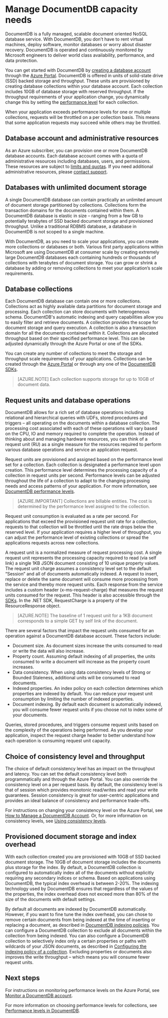 <properties 
	pageTitle="Manage DocumentDB capacity | Microsoft Azure" 
	description="Learn how you can scale DocumentDB to meet the capacity needs of your application." 
	services="documentdb" 
	authors="mimig1" 
	manager="jhubbard" 
	editor="cgronlun" 
	documentationCenter=""/>

<tags 
	ms.service="documentdb" 
	ms.workload="data-services" 
	ms.tgt_pltfrm="na" 
	ms.devlang="na" 
	ms.topic="article" 
	ms.date="10/28/2015" 
	ms.author="mimig"/>

# Manage DocumentDB capacity needs
DocumentDB is a fully managed, scalable document oriented NoSQL database service.  With DocumentDB, you don’t have to rent virtual machines, deploy software, monitor databases or worry about disaster recovery. DocumentDB is operated and continuously monitored by Microsoft engineers to deliver world class availability, performance, and data protection.  

You can get started with DocumentDB by [creating a database account](documentdb-create-account.md) through the [Azure Portal](https://portal.azure.com/). DocumentDB is offered in units of solid-state drive (SSD) backed storage and throughput. These units are provisioned by creating database collections within your database account. Each collection includes 10GB of database storage with reserved throughput. If the throughput requirements of your application change, you dynamically change this by setting the [performance level](documentdb-performance-levels.md) for each collection.  

When your application exceeds performance levels for one or multiple collections, requests will be throttled on a per collection basis. This means that some application requests may succeed while others may be throttled.

## Database account and administrative resources
As an Azure subscriber, you can provision one or more DocumentDB database accounts. Each database account comes with a quota of administrative resources including databases, users, and permissions. These resources are subject to [limits and quotas](documentdb-limits.md). If you need additional administrative resources, please [contact support](documentdb-increase-limits.md).   

## Databases with unlimited document storage
A single DocumentDB database can contain practically an unlimited amount of document storage partitioned by collections. Collections form the transaction domains for the documents contained within them. A DocumentDB database is elastic in size – ranging from a few GB to potentially terabytes of SSD backed document storage and provisioned throughput. Unlike a traditional RDBMS database, a database in DocumentDB is not scoped to a single machine.   

With DocumentDB, as you need to scale your applications, you can create more collections or databases or both. Various first party applications within Microsoft are using DocumentDB at consumer scale by creating extremely large DocumentDB databases each containing hundreds or thousands of collections with terabytes of document storage. You can grow or shrink a database by adding or removing collections to meet your application’s scale requirements. 

## Database collections
Each DocumentDB database can contain one or more collections. Collections act as highly available data partitions for document storage and processing. Each collection can store documents with heterogeneous schema. DocumentDB's automatic indexing and query capabilities allow you to easily filter and retrieve documents. A collection provides the scope for document storage and query execution. A collection is also a transaction domain for all the documents contained within it. Collections are allocated throughput based on their specified performance level.  This can be adjusted dynamically through the Azure Portal or one of the SDKs. 

You can create any number of collections to meet the storage and throughput scale requirements of your applications. Collections can be created through the [Azure Portal](https://portal.azure.com/) or through any one of the [DocumentDB SDKs](https://msdn.microsoft.com/library/azure/dn781482.aspx).   

>[AZURE.NOTE] Each collection supports storage for up to 10GB of document data. 
 
## Request units and database operations
DocumentDB allows for a rich set of database operations including relational and hierarchical queries with UDFs, stored procedures and triggers – all operating on the documents within a database collection. The processing cost associated with each of these operations will vary based on the CPU, IO and memory required to complete the operation. Instead of thinking about and managing hardware resources, you can think of a request unit (RU) as a single measure for the resources required to perform various database operations and service an application request.

Request units are provisioned and assigned based on the performance level set for a collection. Each collection is designated a performance level upon creation. This performance level determines the processing capacity of a collection in request units per second. Performance levels can be adjusted throughout the life of a collection to adapt to the changing processing needs and access patterns of your application. For more information, see [DocumentDB performance levels](documentdb-performance-levels.md). 

>[AZURE.IMPORTANT] Collections are billable entities. The cost is determined by the performance level assigned to the collection. 

Request unit consumption is evaluated as a rate per second. For applications that exceed the provisioned request unit rate for a collection, requests to that collection will be throttled until the rate drops below the reserved level. If your application requires a higher level of throughput, you can adjust the performance level of existing collections or spread the applications requests across new collections.

A request unit is a normalized measure of request processing cost. A single request unit represents the processing capacity required to read (via self link) a single 1KB JSON document consisting of 10 unique property values. The request unit charge assumes a consistency level set to the default “Session” and all of documents automatically indexed. A request to insert, replace or delete the same document will consume more processing from the service and thereby more request units. Each response from the service includes a custom header (x-ms-request-charge) that measures the request units consumed for the request. This header is also accessible through the [SDKs](https://msdn.microsoft.com/library/azure/dn781482.aspx). In the .NET SDK, RequestCharge is a property of the ResourceResponse object.

>[AZURE.NOTE] The baseline of 1 request unit for a 1KB document corresponds to a simple GET by self link of the document. 

There are several factors that impact the request units consumed for an operation against a DocumentDB database account. These factors include:

- Document size. As document sizes increase the units consumed to read or write the data will also increase.
- Property count. Assuming default indexing of all properties, the units consumed to write a document will increase as the property count increases.
- Data consistency. When using data consistency levels of Strong or Bounded Staleness, additional units will be consumed to read documents.
- Indexed properties. An index policy on each collection determines which properties are indexed by default. You can reduce your request unit consumption by limiting the number of indexed properties. 
- Document indexing. By default each document is automatically indexed, you will consume fewer request units if you choose not to index some of your documents.

Queries, stored procedures, and triggers consume request units based on the complexity of the operations being performed. As you develop your application, inspect the request charge header to better understand how each operation is consuming request unit capacity.  

## Choice of consistency level and throughput
The choice of default consistency level has an impact on the throughput and latency. You can set the default consistency level both programmatically and through the Azure Portal. You can also override the consistency level on a per request basis. By default, the consistency level is that of session which provides monotonic read/writes and read your write guarantees. Session consistency is great for user-centric applications and provides an ideal balance of consistency and performance trade-offs.    

For instructions on changing your consistency level on the Azure Portal, see [How to Manage a DocumentDB Account](documentdb-manage-account.md#consistency). Or, for more information on consistency levels, see [Using consistency levels](documentdb-consistency-levels.md).

## Provisioned document storage and index overhead
With each collection created you are provisioned with 10GB of SSD backed document storage. The 10GB of document storage includes the documents plus storage for the index. By default, a DocumentDB collection is configured to automatically index all of the documents without explicitly requiring any secondary indices or schema. Based on applications using DocumentDB, the typical index overhead is between 2-20%. The indexing technology used by DocumentDB ensures that regardless of the values of the properties, the index overhead does not exceed more than 80% of the size of the documents with default settings. 

By default all documents are indexed by DocumentDB automatically. However, if you want to fine tune the index overhead, you can chose to remove certain documents from being indexed at the time of inserting or replacing a document, as described in [DocumentDB indexing policies](documentdb-indexing-policies.md). You can configure a DocumentDB collection to exclude all documents within the collection from being indexed. You can also configure a DocumentDB collection to selectively index only a certain properties or paths with wildcards of your JSON documents, as described in [Configuring the indexing policy of a collection](documentdb-indexing-policies.md#configuring-the-indexing-policy-of-a-collection). Excluding properties or documents also improves the write throughput – which means you will consume fewer request units.   
 
## Next steps
For instructions on monitoring performance levels on the Azure Portal, see [Monitor a DocumentDB account](documentdb-monitor-accounts.md).

For more information on choosing performance levels for collections, see [Performance levels in DocumentDB](documentdb-performance-levels).
 